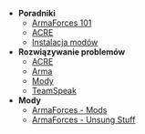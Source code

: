 <!-- docs/_sidebar.md -->

- **Poradniki**
    - [ArmaForces 101](guides/101.md)
    - [ACRE](guides/acre.md)
    - [Instalacja modów](guides/mods.md)
- **Rozwiązywanie problemów**
    - [ACRE](troubleshooting/acre.md)
    - [Arma](troubleshooting/arma.md)
    - [Mody](troubleshooting/mods.md)
    - [TeamSpeak](troubleshooting/ts.md)
- **Mody**
    - [ArmaForces - Mods](mods/armaforces_mods.md)
    - [ArmaForces - Unsung Stuff](mods/armaforces_unsung_stuff.md)
